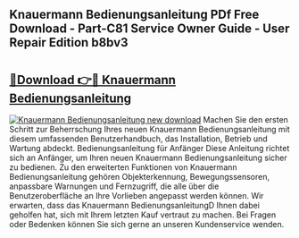 ## Knauermann Bedienungsanleitung PDf Free Download - Part-C81 Service Owner Guide - User Repair Edition b8bv3

# <h2><a href="http://df55fz.blite.top/?on=Knauermann+Bedienungsanleitung">🔗Download 👉🔴 Knauermann Bedienungsanleitung</a></h2>

[![Knauermann Bedienungsanleitung new download](https://i.imgur.com/lujVjoI.png)](http://df55fz.blite.top/?on=Knauermann+Bedienungsanleitung)
Machen Sie den ersten Schritt zur Beherrschung Ihres neuen Knauermann Bedienungsanleitung mit diesem umfassenden Benutzerhandbuch, das Installation, Betrieb und Wartung abdeckt. Bedienungsanleitung für Anfänger Diese Anleitung richtet sich an Anfänger, um Ihren neuen Knauermann Bedienungsanleitung sicher zu bedienen. Zu den erweiterten Funktionen von Knauermann Bedienungsanleitung gehören Objekterkennung, Bewegungssensoren, anpassbare Warnungen und Fernzugriff, die alle über die Benutzeroberfläche an Ihre Vorlieben angepasst werden können. Wir erwarten, dass das Knauermann BedienungsanleitungD Ihnen dabei geholfen hat, sich mit Ihrem letzten Kauf vertraut zu machen. Bei Fragen oder Bedenken können Sie sich gerne an unseren Kundenservice wenden.
